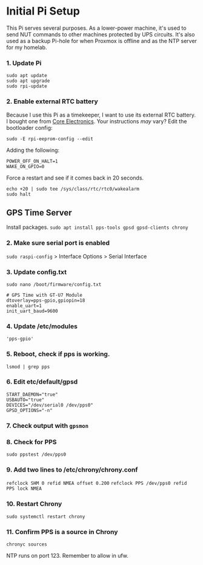 # Initial Pi Setup 
This Pi serves several purposes. As a lower-power machine, it's used to send NUT commands to other machines protected by UPS circuits. It's also used as a backup Pi-hole for when Proxmox is offline and as the NTP server for my homelab.

### 1. Update Pi
```
sudo apt update
sudo apt upgrade
sudo rpi-update
```

### 2. Enable external RTC battery
Because I use this Pi as a timekeeper, I want to use its external RTC battery. I bought one from [Core Electronics](https://core-electronics.com.au/raspberry-pi-5-rtc-battery.html). Your instructions _may_ vary?
Edit the bootloader config:

`sudo -E rpi-eeprom-config --edit`

Adding the following:
```
POWER_OFF_ON_HALT=1
WAKE_ON_GPIO=0
```

Force a restart and see if it comes back in 20 seconds.
```
echo +20 | sudo tee /sys/class/rtc/rtc0/wakealarm
sudo halt
```

## GPS Time Server
Install packages.
`sudo apt install pps-tools gpsd gpsd-clients chrony`

### 2. Make sure serial port is enabled

`sudo raspi-config` > Interface Options > Serial Interface

### 3. Update config.txt

```
sudo nano /boot/firmware/config.txt

# GPS Time with GT-U7 Module
dtoverlay=pps-gpio,gpiopin=18
enable_uart=1
init_uart_baud=9600
```

### 4. Update /etc/modules

`'pps-gpio'`

### 5. Reboot, check if pps is working. 

`lsmod | grep pps`

### 6. Edit etc/default/gpsd 

```
START_DAEMON="true"
USBAUTO="true"
DEVICES="/dev/serial0 /dev/pps0"
GPSD_OPTIONS="-n"
```

### 7. Check output with `gpsmon`

### 8. Check for PPS 

`sudo ppstest /dev/pps0`

### 9. Add two lines to /etc/chrony/chrony.conf

`refclock SHM 0 refid NMEA offset 0.200`
`refclock PPS /dev/pps0 refid PPS lock NMEA`

### 10. Restart Chrony

`sudo systemctl restart chrony`

### 11. Confirm PPS is a source in Chrony

`chronyc sources`

NTP runs on port 123. Remember to allow in ufw.
